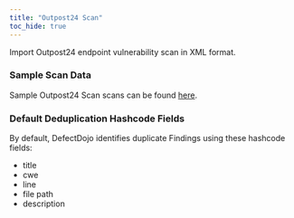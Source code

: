 ```yaml
---
title: "Outpost24 Scan"
toc_hide: true
---
```

Import Outpost24 endpoint vulnerability scan in XML format.

### Sample Scan Data
Sample Outpost24 Scan scans can be found [here](https://github.com/DefectDojo/django-DefectDojo/tree/master/unittests/scans/outpost24).

### Default Deduplication Hashcode Fields
By default, DefectDojo identifies duplicate Findings using these hashcode fields:

- title
- cwe
- line
- file path
- description
